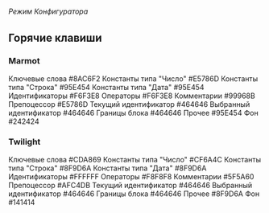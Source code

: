 ###### Режим Конфигуратора

## Горячие клавиши

### Marmot

Ключевые слова #8AC6F2
Константы типа "Число" #E5786D
Константы типа "Строка" #95E454
Константы типа "Дата" #95E454
Идентификаторы #F6F3E8
Операторы #F6F3E8
Комментарии #99968B
Препоцессор #E5786D
Текущий идентификатор #464646
Выбранный идентификатор #464646
Границы блока #464646
Прочее #95E454
Фон #242424

### Twilight

Ключевые слова #CDA869
Константы типа "Число" #CF6A4C
Константы типа "Строка" #8F9D6A
Константы типа "Дата" #8F9D6A
Идентификаторы #FFFFFF
Операторы #F8F8F8
Комментарии #5F5A60
Препоцессор #AFC4DB
Текущий идентификатор #464646
Выбранный идентификатор #464646
Границы блока #464646
Прочее #8F9D6A
Фон #141414